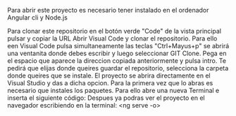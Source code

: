 Para abrir este proyecto es necesario tener instalado en el ordenador Angular cli y Node.js
     

Para clonar este repositorio en el botón verde "Code" de la vista principal pulsar y copiar la URL
Abrir Visual Code y clonar el repositorio. Para ello een Visual Code pulsa simultaneamente las teclas "Ctrl+Mayus+p" se abrirá una ventanita donde debes escribir y luego seleccionar GIT Clone. Pega en el espacio que aparece la direccion copiada anteriormente y pulsa intro.
Te pedirá que elijas donde queires guardar el repositorio, selecciona la carpeta donde queires que se instale. El proyecto se abrira directamente en el Visual Studio y das a dicha opcion.
Para la primera vez que lo abras es necesario que instales los paquetes. Para ello abre una nueva Terminal e inserta el siguiente código: <ng i>
Despues ya podras ver el proyecto en el navegador escribiendo en la terminal: <ng serve -o>
